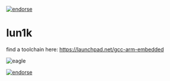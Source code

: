 [![endorse](http://api.coderwall.com/sebseb7/endorsecount.png)](http://coderwall.com/sebseb7)

lun1k
=====

find a toolchain here: https://launchpad.net/gcc-arm-embedded

![eagle](https://raw.github.com/sebseb7/lun1k/master/eagle/lun1k.jpg)

[![endorse](http://api.coderwall.com/sebseb7/endorsecount.png)](http://coderwall.com/sebseb7)
